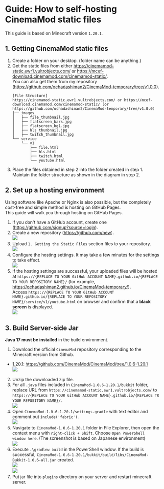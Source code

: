 # Guide: How to self-hosting CinemaMod static files
This guide is based on Minecraft version `1.20.1`.

## 1. Getting CinemaMod static files
1. Create a folder on your desktop. (folder name can be anything.)
2. Get the static files from either https://cinemamod-static.ewr1.vultrobjects.com/ or https://mcef-download.cinemamod.com/cinemamod-static/.  
You can also get them from my repository (https://github.com/ochadashiman2/CinemaMod-temporary/tree/v1.0.0).
    ```
    [File Structure]
    https://cinemamod-static.ewr1.vultrobjects.com/ or https://mcef-download.cinemamod.com/cinemamod-static/ (or https://github.com/ochadashiman2/CinemaMod-temporary/tree/v1.0.0)
    ├── images
    │   ├── file_thumbnail.jpg
    │   ├── flatscreen_bars.jpg
    │   ├── flatscreen_bg1.jpg
    │   ├── hls_thumbnail.jpg
    │   ├── twitch_thumbnail.jpg
    └── service
        └── v1
            ├── file.html
            ├── hls.html
            ├── twitch.html
            └── youtube.html
    ```
3. Place the files obtained in step 2 into the folder created in step 1.   
Maintain the folder structure as shown in the diagram in step 2.

## 2. Set up a hosting environment
Using software like Apache or Nginx is also possible, but the completely cost-free and simple method is hosting on GitHub Pages.  
This guide will walk you through hosting on GitHub Pages.

1. If you don't have a GitHub account, create one (https://github.com/signup?source=login).
2. Create a new repository (https://github.com/new).  
![](images/2-2.png)  
3. Upload `1. Getting the Static Files` section files to your repository.  
![](images/2-3.png)  
4. Configure the hosting settings. It may take a few minutes for the settings to take effect.  
![](images/2-4.png)  
5. If the hosting settings are successful, your uploaded files will be hosted at `https://{REPLACE TO YOUR GitHub ACCOUNT NAME}.github.io/{REPLACE TO YOUR REPOSITORY NAME}/` (for example, https://ochadashiman2.github.io/CinemaMod-temporary/).  
Access `https://{REPLACE TO YOUR GitHub ACCOUNT NAME}.github.io/{REPLACE TO YOUR REPOSITORY NAME}/service/v1/youtube.html` on browser and confirm that a **black screen** is displayed.  
![](images/2-5.png)  

## 3. Build Server-side Jar
**Java 17 must be installed** in the build environment.

1. Download the official `CinemaMod` repository corresponding to the Minecraft version from Github.  
- 1.20.1: https://github.com/CinemaMod/CinemaMod/tree/1.0.6-1.20.1  <br>
![](images/3-1.png)  

2. Unzip the downloaded zip file.
3. For all `.java` files included in `CinemaMod-1.0.6-1.20.1/bukkit` folder, replace URL from `https://cinemamod-static.ewr1.vultrobjects.com/` to `https://{REPLACE TO YOUR GitHub ACCOUNT NAME}.github.io/{REPLACE TO YOUR REPOSITORY NAME}/`.  
![](images/3-3.png)  
4. Open `CinemaMod-1.0.6-1.20.1/settings.gradle` with text editor and comment out `include('fabric')`.  
![](images/3-4.png)  
5. Navigate to `CinemaMod-1.0.6-1.20.1` folder in File Explorer, then open the context menu with `right-click + Shift`. Choose `Open PowerShell window here`. (The screenshot is based on Japanese environment)  
![](images/3-5.png)  
6. Execute `.\gradlew build` in the PowerShell window. If the build is successful, `CinemaMod-1.0.6-1.20.1/bukkit/build/libs/CinemaMod-Bukkit-1.0.6-all.jar` created.  
![](images/3-6.png)  
![](images/3-6-1.png)  
7. Put jar file into `plugins` directory on your server and restart minecraft server.
